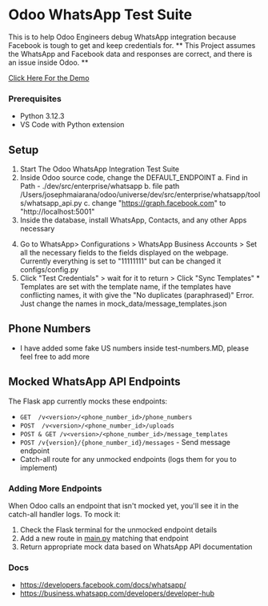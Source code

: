 # Odoo WhatsApp Test Suite
This is to help Odoo Engineers debug WhatsApp integration because Facebook is tough to get and keep credentials for.
** This Project assumes the WhatsApp and Facebook data and responses are correct, and there is an issue inside Odoo. **

[Click Here For the Demo](https://drive.google.com/file/d/1i9haHfBM44xwlZpBWAkjsCHGTHJrfFSL/view?usp=sharing)

### Prerequisites

- Python 3.12.3
- VS Code with Python extension

## Setup

1. Start The Odoo WhatsApp Integration Test Suite
2. Inside Odoo source code, change the DEFAULT_ENDPOINT
   a. Find in Path - ./dev/src/enterprise/whatsapp
   b. file path /Users/josephmaiarana/odoo/universe/dev/src/enterprise/whatsapp/tools/whatsapp_api.py
   c. change "https://graph.facebook.com" to "http://localhost:5001"
3. Inside the database, install WhatsApp, Contacts, and any other Apps necessary
4) Go to WhatsApp> Configurations > WhatsApp Business Accounts > Set all the necessary fields to the fields displayed on the webpage. Currently everything is set to "11111111" but can be changed it configs/config.py
5) Click "Test Credentials" >  wait for it to return > Click "Sync Templates" * Templates are set with the template name, if the templates have conflicting names, it with give the "No duplicates (paraphrased)" Error. Just change the names in mock_data/message_templates.json


## Phone Numbers
- I have added some fake US numbers inside test-numbers.MD, please feel free to add more

## Mocked WhatsApp API Endpoints

The Flask app currently mocks these endpoints:
- `GET  /v<version>/<phone_number_id>/phone_numbers`
- `POST  /v<version>/<phone_number_id>/uploads`
- `POST & GET /v<version>/<phone_number_id>/message_templates `
- `POST /v{version}/{phone_number_id}/messages` - Send message endpoint
- Catch-all route for any unmocked endpoints (logs them for you to implement)

### Adding More Endpoints

When Odoo calls an endpoint that isn't mocked yet, you'll see it in the catch-all handler logs. To mock it:

1. Check the Flask terminal for the unmocked endpoint details
2. Add a new route in [main.py](main.py) matching that endpoint
3. Return appropriate mock data based on WhatsApp API documentation

### Docs
- https://developers.facebook.com/docs/whatsapp/
- https://business.whatsapp.com/developers/developer-hub






